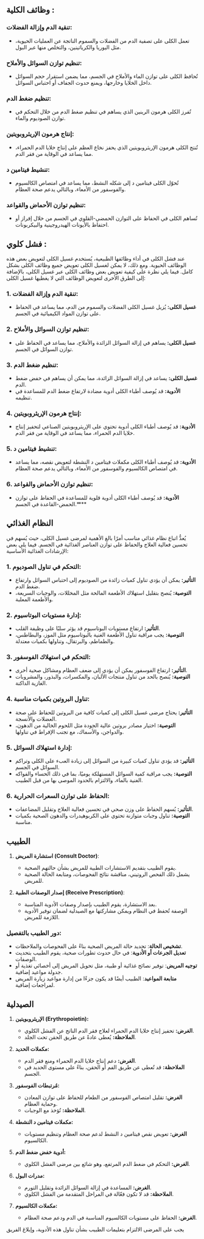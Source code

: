 ## **وظائف الكلية** :

### **تنقية الدم وإزالة الفضلات:**
- تعمل الكلى على تصفية الدم من الفضلات والسموم الناتجة عن العمليات الحيوية، مثل اليوريا والكرياتينين، والتخلص منها عبر البول.
    
### **تنظيم توازن السوائل والأملاح:**
- تُحافظ الكلى على توازن الماء والأملاح في الجسم، مما يضمن استقرار حجم السوائل داخل الخلايا وخارجها، ويمنع حدوث الجفاف أو احتباس السوائل.
    
### **تنظيم ضغط الدم:**
- تُفرز الكلى هرمون الرينين الذي يساهم في تنظيم ضغط الدم من خلال التحكم في توازن الصوديوم والماء.
    
### **إنتاج هرمون الإريثروبويتين:**
- تُنتج الكلى هرمون الإريثروبويتين الذي يحفز نخاع العظم على إنتاج خلايا الدم الحمراء، مما يساعد في الوقاية من فقر الدم.
    
### **تنشيط فيتامين د:**
- تُحوّل الكلى فيتامين د إلى شكله النشط، مما يساعد في امتصاص الكالسيوم والفوسفور من الأمعاء، وبالتالي يدعم صحة العظام.
    
### **تنظيم توازن الأحماض والقواعد:**
- تُساهم الكلى في الحفاظ على التوازن الحمضي-القلوي في الجسم من خلال إفراز أو احتفاظ بالأيونات الهيدروجينية والبيكربونات.

## **فشل كلوي** :

عند فشل الكلى في أداء وظائفها الطبيعية، يُستخدم غسيل الكلى لتعويض بعض هذه الوظائف الحيوية. ومع ذلك، لا يمكن لغسيل الكلى تعويض جميع وظائف الكلى بشكل كامل. فيما يلي نظرة على كيفية تعويض بعض وظائف الكلى عبر غسيل الكلى، بالإضافة إلى الطرق الأخرى لتعويض الوظائف التي لا يغطيها غسيل الكلى:

### **1. تنقية الدم وإزالة الفضلات:**

- **غسيل الكلى:** يُزيل غسيل الكلى الفضلات والسموم من الدم، مما يساعد في الحفاظ على توازن المواد الكيميائية في الجسم.

### **2. تنظيم توازن السوائل والأملاح:**

- **غسيل الكلى:** يساهم في إزالة السوائل الزائدة والأملاح، مما يساعد في الحفاظ على توازن السوائل في الجسم.

### **3. تنظيم ضغط الدم:**

- **غسيل الكلى:** يساعد في إزالة السوائل الزائدة، مما يمكن أن يساهم في خفض ضغط الدم.
- **الأدوية:** قد يُوصف أطباء الكلى أدوية مضادة لارتفاع ضغط الدم للمساعدة في تنظيمه.

### **4. إنتاج هرمون الإريثروبويتين:**

- **الأدوية:** قد يُوصف أطباء الكلى أدوية تحتوي على الإريثروبويتين الصناعي لتحفيز إنتاج خلايا الدم الحمراء، مما يساعد في الوقاية من فقر الدم.

### **5. تنشيط فيتامين د:**

- **الأدوية:** قد يُوصف أطباء الكلى مكملات فيتامين د النشطة لتعويض نقصه، مما يساعد في امتصاص الكالسيوم والفوسفور من الأمعاء، وبالتالي يدعم صحة العظام.

### **6. تنظيم توازن الأحماض والقواعد:**

- **الأدوية:** قد يُوصف أطباء الكلى أدوية قلوية للمساعدة في الحفاظ على توازن الحمض-القاعدة في الجسم.****

## ا**لنظام الغذائي**

يُعدُّ اتباع نظام غذائي مناسب أمرًا بالغ الأهمية لمرضى غسيل الكلى، حيث يُسهم في تحسين فعالية العلاج والحفاظ على توازن العناصر الغذائية في الجسم. فيما يلي بعض الإرشادات الغذائية الأساسية:

### **1. التحكم في تناول الصوديوم:**

- **التأثير:** يمكن أن يؤدي تناول كميات زائدة من الصوديوم إلى احتباس السوائل وارتفاع ضغط الدم.
- **التوصية:** يُنصح بتقليل استهلاك الأطعمة المالحة مثل المخللات، والوجبات السريعة، والأطعمة المعلبة.

### **2. إدارة مستويات البوتاسيوم:**

- **التأثير:** ارتفاع مستويات البوتاسيوم قد يؤثر سلبًا على وظيفة القلب.
- **التوصية:** يجب مراقبة تناول الأطعمة الغنية بالبوتاسيوم مثل الموز، والبطاطس، والطماطم، والبرتقال، وتناولها بكميات معتدلة.

### **3. التحكم في استهلاك الفوسفور:**

- **التأثير:** ارتفاع الفوسفور يمكن أن يؤدي إلى ضعف العظام ومشاكل صحية أخرى.
- **التوصية:** يُنصح بالحد من تناول منتجات الألبان، والمكسرات، والبذور، والمشروبات الغازية الداكنة.

### **4. تناول البروتين بكميات مناسبة:**

- **التأثير:** يحتاج مرضى غسيل الكلى إلى كميات كافية من البروتين للحفاظ على صحة العضلات والأنسجة.
- **التوصية:** اختيار مصادر بروتين عالية الجودة مثل اللحوم الخالية من الدهون، والدواجن، والأسماك، مع تجنب الإفراط في تناولها.

### **5. إدارة استهلاك السوائل:**

- **التأثير:** قد يؤدي تناول كميات كبيرة من السوائل إلى زيادة العبء على الكلى وتراكم السوائل في الجسم.
- **التوصية:** يجب مراقبة كمية السوائل المستهلكة يوميًا، بما في ذلك الحساء والفواكه الغنية بالماء، والالتزام بالحدود الموصى بها من قبل الطبيب.

### **6. الحفاظ على توازن السعرات الحرارية:**

- **التأثير:** يُسهم الحفاظ على وزن صحي في تحسين فعالية العلاج وتقليل المضاعفات.
- **التوصية:** تناول وجبات متوازنة تحتوي على الكربوهيدرات والدهون الصحية بكميات مناسبة.

## **الطبيب**

1. **استشارة المريض (Consult Doctor)**:
    
    - يقوم الطبيب بتقديم الاستشارات الطبية للمريض بشأن حالتهم الصحية.
    - يشمل ذلك الفحص الروتيني، مناقشة نتائج الفحوصات، ومتابعة الحالة الصحية للمريض.
2. **إصدار الوصفات الطبية (Receive Prescription)**:
    
    - بعد الاستشارة، يقوم الطبيب بإصدار وصفات الأدوية المناسبة.
    - الوصفة تُحفظ في النظام ويمكن مشاركتها مع الصيدلية لضمان توفير الأدوية اللازمة للمريض.

### **دور الطبيب بالتفصيل**:

- **تشخيص الحالة**: تحديد حالة المريض الصحية بناءً على الفحوصات والملاحظات.
- **تعديل الجرعات أو الأدوية**: في حال حدوث تطورات صحية، يقوم الطبيب بتحديث الوصفات.
- **توجيه المريض**: توفير نصائح غذائية أو طبية، مثل تحويل المريض إلى أخصائي تغذية أو جدولة مواعيد إضافية.
- **متابعة المواعيد**: الطبيب أيضًا قد يكون جزءًا من إدارة مواعيد زيارة المريض لمراجعات إضافية.

## **الصيدلية** 
1. **الإريثروبويتين (Erythropoietin):**
    
    - **الغرض:** تحفيز إنتاج خلايا الدم الحمراء لعلاج فقر الدم الناتج عن الفشل الكلوي.
    - **الملاحظة:** يُعطى عادةً عن طريق الحقن تحت الجلد.
2. **مكملات الحديد:**
    
    - **الغرض:** دعم إنتاج خلايا الدم الحمراء ومنع فقر الدم.
    - **الملاحظة:** قد تُعطى عن طريق الفم أو الحقن، بناءً على مستوى الحديد في الجسم.
3. **مُرتبطات الفوسفور:**
    
    - **الغرض:** تقليل امتصاص الفوسفور من الطعام للحفاظ على توازن المعادن وحماية العظام.
    - **الملاحظة:** تُؤخذ مع الوجبات.
4. **مكملات فيتامين د النشطة:**
    
    - **الغرض:** تعويض نقص فيتامين د النشط لدعم صحة العظام وتنظيم مستويات الكالسيوم.
5. **أدوية خفض ضغط الدم:**
    
    - **الغرض:** التحكم في ضغط الدم المرتفع، وهو شائع بين مرضى الفشل الكلوي.
6. **مدرات البول:**
    
    - **الغرض:** المساعدة في إزالة السوائل الزائدة وتقليل التورم.
    - **الملاحظة:** قد لا تكون فعّالة في المراحل المتقدمة من الفشل الكلوي.
7. **مكملات الكالسيوم:**
    
    - **الغرض:** الحفاظ على مستويات الكالسيوم المناسبة في الدم ودعم صحة العظام.

يجب على المرضى الالتزام بتعليمات الطبيب بشأن تناول هذه الأدوية، وإبلاغ الفريق

